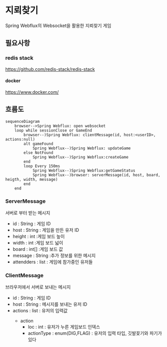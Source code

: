 # 지뢰찾기

Spring Webflux의 Websocket을 활용한 지뢰찾기 게임  


## 필요사항

### redis stack  
https://github.com/redis-stack/redis-stack
#### docker
https://www.docker.com/

## 흐름도

```mermaid
sequenceDiagram
    browser-->Spring Webflux: open websocket
    loop while sessionClose or GameEnd
        browser--)Spring Webflux: clientMessage(id, host:<userID>, actions:null)
        alt gameFound
            Spring Webflux--)Spring Webflux: updateGame
        else NotFound
            Spring Webflux--)Spring Webflux:createGame
        end
        loop Every 150ms
            Spring Webflux--)Spring Webflux:getGameStatus
            Spring Webflux--)browser: serverMessage(id, host, board, heigth, width, message)
        end
    end
```
### ServerMessage
서버로 부터 받는 메시지  
+ id : String : 게임 ID  
+ host : String : 게임을 만든 유저 ID  
+ height : int :게임 보드 높이  
+ width : int :게임 보드 넓이  
+ board : int[] :게임 보드 값  
+ message : String :추가 정보를 위한 메시지  
+ attendders : list : 게임에 참가중인 유저들  
### ClientMessage
브라우저에서 서버로 보내는 메시지
+ id : String : 게임 ID  
+ host : String : 메시지를 보내는 유저 ID
+ actions : list<Action> : 유저의 입력값  
    + action
        + loc : int : 유저가 누른 게임보드 인덱스
        + actionType : enum(DIG,FLAG) : 유저의 입력 타입, 깃발꽂기와 파기가 있다
